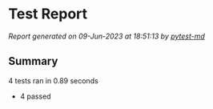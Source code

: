 # Test Report

*Report generated on 09-Jun-2023 at 18:51:13 by [pytest-md]*

[pytest-md]: https://github.com/hackebrot/pytest-md

## Summary

4 tests ran in 0.89 seconds

- 4 passed
